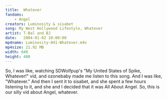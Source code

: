 ```yaml
---
title:  Whatever
fandoms:
    - Angel
creators: Luminosity & sisabet
song: My West Hollywood Lifestyle, Whatever
artist: T-Bal and BJ
date:   2004-01-02 10:00:00
mp4name: Luminosity-041-Whatever.m4v
mp4size: 21.92 MB
width: 640
height: 480
---
```


So, I was like, watching SDWolfpup's &quot;My United States of Spike, Whatever!&quot; vid, and ozonebaby made me listen to this song. And I was like, &quot;Whatever.&quot; And then I sent it to sisabet, and she spent a few hours listening to it, and she and I decided that it was All About Angel. So, this is our silly vid about Angel, whatever.
  